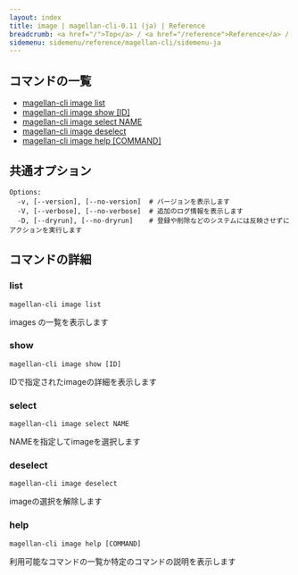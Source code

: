 ```yaml
---
layout: index
title: image | magellan-cli-0.11 (ja) | Reference
breadcrumb: <a href="/">Top</a> / <a href="/reference">Reference</a> / <a href="/reference/magellan-cli/ja">magellan-cli-0.11</a> / image <a href="/reference/en/resources/image.html">en</a> ja
sidemenu: sidemenu/reference/magellan-cli/sidemenu-ja
---
```


## コマンドの一覧

- [magellan-cli image list](#list)
- [magellan-cli image show [ID]](#show)
- [magellan-cli image select NAME](#select)
- [magellan-cli image deselect](#deselect)
- [magellan-cli image help [COMMAND]](#help)

## 共通オプション

```text
Options:
  -v, [--version], [--no-version]  # バージョンを表示します
  -V, [--verbose], [--no-verbose]  # 追加のログ情報を表示します
  -D, [--dryrun], [--no-dryrun]    # 登録や削除などのシステムには反映させずにアクションを実行します

```


## コマンドの詳細
### <a name="list"></a>list

```text
magellan-cli image list
```

images の一覧を表示します

### <a name="show"></a>show

```text
magellan-cli image show [ID]
```

IDで指定されたimageの詳細を表示します

### <a name="select"></a>select

```text
magellan-cli image select NAME
```

NAMEを指定してimageを選択します

### <a name="deselect"></a>deselect

```text
magellan-cli image deselect
```

imageの選択を解除します

### <a name="help"></a>help

```text
magellan-cli image help [COMMAND]
```

利用可能なコマンドの一覧か特定のコマンドの説明を表示します

